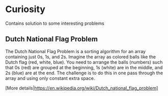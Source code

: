 # Curiosity

Contains solution to some interesting problems

## Dutch National Flag Problem
The Dutch National Flag Problem is a sorting algorithm for an array containing just 0s, 1s, and 2s.  Imagine the array as colored balls like the Dutch flag (red, white, blue). You need to arrange the balls (numbers) such that 0s (red) are grouped at the beginning, 1s (white) are in the middle, and 2s (blue) are at the end. The challenge is to do this in one pass through the array and using only constant extra space. 

[More details|https://en.wikipedia.org/wiki/Dutch_national_flag_problem]
